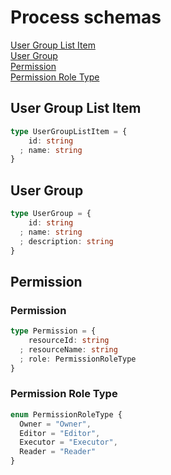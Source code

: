 # Process schemas

[User Group List Item](#user-group-list-item)  
[User Group](#user-group)  
[Permission](#permission)  
[Permission Role Type](#permission-role-type)

## User Group List Item

```typescript
type UserGroupListItem = {
    id: string
  ; name: string
}
```

## User Group

```typescript
type UserGroup = {
    id: string
  ; name: string
  ; description: string
}
```
## Permission

### Permission

```typescript
type Permission = {
    resourceId: string
  ; resourceName: string
  ; role: PermissionRoleType
}
```

### Permission Role Type

```typescript
enum PermissionRoleType {
  Owner = "Owner",
  Editor = "Editor",
  Executor = "Executor",
  Reader = "Reader"
}
```